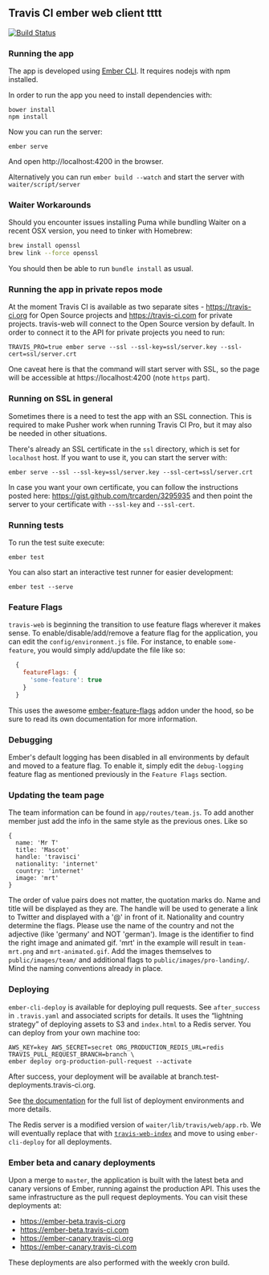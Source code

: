## Travis CI ember web client tttt
[![Build Status](https://travis-ci.org/travis-ci/travis-web.svg?branch=master)](https://travis-ci.org/travis-ci/travis-web)
### Running the app

The app is developed using [Ember CLI](http://ember-cli.com). It requires nodejs
with npm installed.

In order to run the app you need to install dependencies with:

    bower install
    npm install

Now you can run the server:

    ember serve

And open http://localhost:4200 in the browser.

Alternatively you can run `ember build --watch` and start the server with `waiter/script/server`

### Waiter Workarounds

Should you encounter issues installing Puma while bundling Waiter on a recent
OSX version, you need to tinker with Homebrew:

``` bash
brew install openssl
brew link --force openssl
```

You should then be able to run `bundle install` as usual.

### Running the app in private repos mode

At the moment Travis CI is available as two separate sites - https://travis-ci.org for Open Source
projects and https://travis-ci.com for private projects. travis-web will connect
to the Open Source version by default. In order to connect it to the API for private projects
you need to run:

```
TRAVIS_PRO=true ember serve --ssl --ssl-key=ssl/server.key --ssl-cert=ssl/server.crt
```

One caveat here is that the command will start server with SSL, so the page will
be accessible at https://localhost:4200 (note `https` part).

### Running on SSL in general

Sometimes there is a need to test the app with an SSL connection. This is required
to make Pusher work when running Travis CI Pro, but it may also be needed in other
situations.

There's already an SSL certificate in the `ssl` directory, which is set for `localhost`
host. If you want to use it, you can start the server with:

```
ember serve --ssl --ssl-key=ssl/server.key --ssl-cert=ssl/server.crt
```

In case you want your own certificate, you can follow the instructions posted
here: https://gist.github.com/trcarden/3295935 and then point the server to your
certificate with `--ssl-key` and `--ssl-cert`.

### Running tests

To run the test suite execute:

    ember test

You can also start an interactive test runner for easier development:

    ember test --serve

### Feature Flags

`travis-web` is beginning the transition to use feature flags wherever it makes
sense. To enable/disable/add/remove a feature flag for the application, you can
edit the `config/environment.js` file. For instance, to enable `some-feature`, you would
simply add/update the file like so:

```js
  {
    featureFlags: {
      'some-feature': true
    }
  }
```

This uses the awesome [ember-feature-flags](https://github.com/kategengler/ember-feature-flags) addon under the hood, so be sure to read its own
documentation for more information.

### Debugging

Ember's default logging has been disabled in all environments by default and
moved to a feature flag. To enable it, simply edit the `debug-logging` feature
flag as mentioned previously in the `Feature Flags` section.

### Updating the team page

The team information can be found in `app/routes/team.js`.
To add another member just add the info in the same style as the previous ones. Like so

    {
      name: 'Mr T'
      title: 'Mascot'
      handle: 'travisci'
      nationality: 'internet'
      country: 'internet'
      image: 'mrt'
    }

The order of value pairs does not matter, the quotation marks do. Name and title will be displayed as they are. The handle will be used to generate a link to Twitter and displayed with a '@' in front of it. Nationality and country determine the flags. Please use the name of the country and not the adjective (like 'germany' and NOT 'german'). Image is the identifier to find the right image and animated gif. 'mrt' in the example will result in `team-mrt.png` and `mrt-animated.gif`.
Add the images themselves to `public/images/team/` and additional flags to `public/images/pro-landing/`. Mind the naming conventions already in place.

### Deploying

`ember-cli-deploy` is available for deploying pull requests. See `after_success`
in `.travis.yaml` and associated scripts for details. It uses the “lightning
strategy” of deploying assets to S3 and `index.html` to a Redis server. You can
deploy from your own machine too:

```
AWS_KEY=key AWS_SECRET=secret ORG_PRODUCTION_REDIS_URL=redis TRAVIS_PULL_REQUEST_BRANCH=branch \
ember deploy org-production-pull-request --activate
```

After success, your deployment will be available at branch.test-deployments.travis-ci.org.

See [the documentation](https://github.com/travis-pro/manual/pull/13) for the full list of
deployment environments and more details.

The Redis server is a modified version of `waiter/lib/travis/web/app.rb`. We will eventually replace
that with [`travis-web-index`](https://github.com/travis-ci/travis-web-index) and move to using
`ember-cli-deploy` for all deployments.

### Ember beta and canary deployments

Upon a merge to `master`, the application is built with the latest beta and canary versions
of Ember, running against the production API. This uses the same infrastructure as the
pull request deployments. You can visit these deployments at:
* https://ember-beta.travis-ci.org
* https://ember-beta.travis-ci.com
* https://ember-canary.travis-ci.org
* https://ember-canary.travis-ci.com

These deployments are also performed with the weekly cron build.
